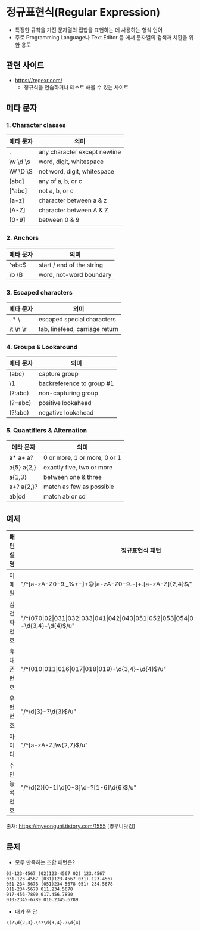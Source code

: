 # 정규표현식(Regular Expression)
 * 특정한 규칙을 가진 문자열의 집합을 표현하는 데 사용하는 형식 언어
 * 주로 Programming Language나 Text Editor 등 에서 문자열의 검색과 치환을 위한 용도
 
## 관련 사이트
 * https://regexr.com/
    * 정규식을 연습하거나 테스트 해볼 수 있는 사이트
    
## 메타 문자

  ### 1. Character classes

메타 문자 | 의미
---- | ----
. |  any character except newline
\w \d \s |  word, digit, whitespace
\W \D \S |  not word, digit, whitespace
[abc] |  any of a, b, or c
[^abc] |  not a, b, or c
[a-z] |  character between a & z
[A-Z] |  character between A & Z
[0-9] |  between 0 & 9
 
 ### 2. Anchors

메타 문자 | 의미
---- | ----
^abc$ |  start / end of the string
\b \B |  word, not-word boundary

 ### 3. Escaped characters

메타 문자 | 의미
---- | ----
\. \* \\ |  escaped special characters
\t \n \r |  tab, linefeed, carriage return

  ### 4. Groups & Lookaround

메타 문자 | 의미
---- | ----
(abc) |  capture group
\1 |  backreference to group #1
(?:abc) |  non-capturing group
(?=abc) |  positive lookahead
(?!abc) |  negative lookahead
 
 ### 5. Quantifiers & Alternation
 
 메타 문자 | 의미
---- | ----
a* a+ a? |  0 or more, 1 or more, 0 or 1
a{5} a{2,} |  exactly five, two or more
a{1,3} |  between one & three
a+? a{2,}? |  match as few as possible
ab\|cd |  match ab or cd

## 예제

패턴 설명 | 정규표현식 패턴
--|--
이메일 | "/^[a-zA-Z0-9._%+-]+@[a-zA-Z0-9.-]+\.[a-zA-Z]{2,4}$/"
집전화번호 | "/^(070\|02\|031\|032\|033\|041\|042\|043\|051\|052\|053\|054\|055\|061\|062\|063\|064)-\d{3,4}-\d{4}$/u"
휴대폰번호 | "/^(010\|011\|016\|017\|018\|019)-\d{3,4}-\d{4}$/u"
우편번호 | "/^\d{3}-?\d{3}$/u"
아이디 | "/^[a-zA-Z]\w{2,7}$/u"
주민등록번호 | "/^\d{2}[0-1]\d[0-3]\d-?[1-6]\d{6}$/u"

출처: https://myeonguni.tistory.com/1555 [명우니닷컴]
## 문제
 * 모두 만족하는 조합 패턴은? 
  ```
  02-123-4567 (02)123-4567 02) 123.4567​
031-123-4567 (031)123-4567 031) 123-4567​
051-234-5678 (051)234-5678 051) 234.5678​
011-234-5678 011.234.5678​
017-456-7890 017.456.7890​
010-2345-6789 010.2345.6789​
```
 
 * 내가 푼 답
 ```
\(?\d{2,3}.\s?\d{3,4}.?\d{4}
 ```
